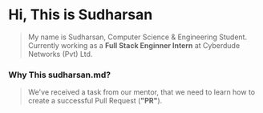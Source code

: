 # Hi, This is Sudharsan

> My name is Sudharsan, Computer Science & Engineering Student. Currently working as a **Full Stack Enginner Intern** at Cyberdude Networks (Pvt) Ltd.

### Why This sudharsan.md?

> We've received a task from our mentor, that we need to learn how to create a successful Pull Request (**"PR"**).
